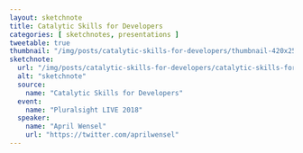 ```yaml
---
layout: sketchnote
title: Catalytic Skills for Developers
categories: [ sketchnotes, presentations ]
tweetable: true
thumbnail: "/img/posts/catalytic-skills-for-developers/thumbnail-420x255.png"
sketchnote:
  url: "/img/posts/catalytic-skills-for-developers/catalytic-skills-for-developers.png"
  alt: "sketchnote"
  source:
    name: "Catalytic Skills for Developers"
  event:
    name: "Pluralsight LIVE 2018"
  speaker: 
    name: "April Wensel"
    url: "https://twitter.com/aprilwensel"
---
```



